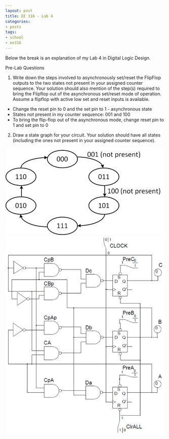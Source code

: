 ```yaml
---
layout: post
title: EE 316 - Lab 4
categories: 
- posts
tags:
- school
- ee316
---
```

Below the break is an explanation of my Lab 4 in Digital Logic Design.

<!--break-->
Pre-Lab Questions

1. Write down the steps involved to asynchronously set/reset the FlipFlop outputs to the two states not present in your assigned counter sequence. Your solution should also mention of the step(s) required to bring the Flipflop out of the asynchronous set/reset mode of operation. Assume a flipflop with active low set and reset inputs is available.
  - Change the reset pin to 0 and the set pin to 1 - asynchronous state
  - States not present in my counter sequence: 001 and 100
  - To bring the flip-flop out of the asynchronous mode, change reset pin to 1 and set pin to 0
2. Draw a state graph for your circuit. Your solution should have all states (including the ones not present in your assigned counter sequence).
<img src="/images/ee316-lab4state.PNG" class="blur">

<img src="/images/ee316-lab4.PNG" class="blur">
